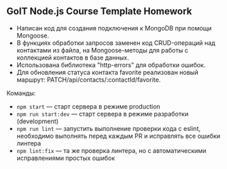## GoIT Node.js Course Template Homework

- Написан код для создания подключения к MongoDB при помощи Mongoose.
- В функциях обработки запросов заменен код CRUD-операций над контактами из файла, на Mongoose-методы для работы с коллекцией контактов в базе данных.
- Использована библиотека "http-errors" для обработки ошибок.
- Для обновления статуса контакта favorite реализован новый маршрут: PATCH/api/contacts/:contactId/favorite.

Команды:
- `npm start` — старт сервера в режиме production
- `npm run start:dev` — старт сервера в режиме разработки (development)
- `npm run lint` — запустить выполнение проверки кода с eslint, необходимо выполнять перед каждым PR и исправлять все ошибки линтера
- `npm lint:fix` — та же проверка линтера, но с автоматическими исправлениями простых ошибок
